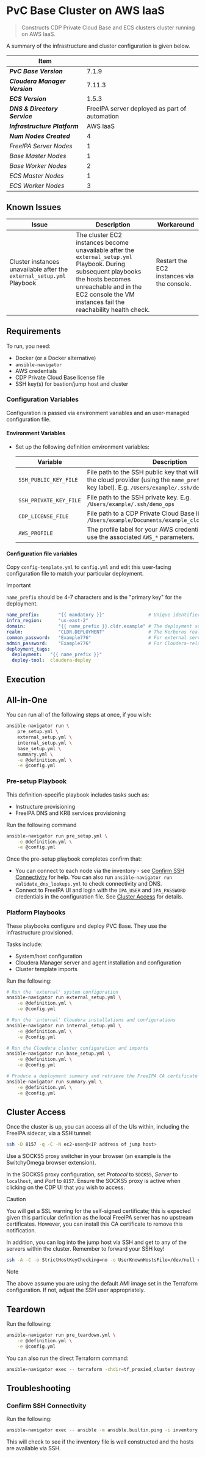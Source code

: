 # PvC Base Cluster on AWS IaaS

> Constructs CDP Private Cloud Base and ECS clusters cluster running on AWS IaaS.

A summary of the infrastructure and cluster configuration is given below.

| Item                           | |
| ------------------------------ | ------ |
| _**PvC Base Version**_         | 7.1.9 |
| _**Cloudera Manager Version**_ | 7.11.3 |
| _**ECS Version**_              | 1.5.3 |
| _**DNS & Directory Service**_  | FreeIPA server deployed as part of automation |
| _**Infrastructure Platform**_  | AWS IaaS |
| _**Num Nodes Created**_        | 4 |
| _FreeIPA Server Nodes_         | 1 |
| _Base Master Nodes_            | 1 |
| _Base Worker Nodes_            | 2 |
| _ECS Master Nodes_             | 1 |
| _ECS Worker Nodes_             | 3 |

## Known Issues

| Issue | Description | Workaround |
|-------|-------------|------------|
| Cluster instances unavailable after the `external_setup.yml` Playbook | The cluster EC2 instances become unavailable after the `external_setup.yml` Playbook. During subsequent playbooks the hosts becomes unreachable and in the EC2 console the VM instances fail the reachability health check. | Restart the EC2 instances via the console. |

## Requirements

To run, you need:

* Docker (or a Docker alternative)
* `ansible-navigator`
* AWS credentials
* CDP Private Cloud Base license file
* SSH key(s) for bastion/jump host and cluster

### Configuration Variables

Configuration is passed via environment variables and an user-managed configuration file.

#### Environment Variables

* Set up the following definition environment variables:

    | Variable | Description | Status |
    |----------|-------------|--------|
    | `SSH_PUBLIC_KEY_FILE` | File path to the SSH public key that will be uploaded to the cloud provider (using the `name_prefix` variable as the key label). E.g. `/Users/example/.ssh/demo_ops.pub` | Mandatory |
    | `SSH_PRIVATE_KEY_FILE` | File path to the SSH private key. E.g. `/Users/example/.ssh/demo_ops` | Mandatory |
    | `CDP_LICENSE_FILE` | File path to a CDP Private Cloud Base license. E.g. `/Users/example/Documents/example_cloudera_license.txt` | Mandatory |
    | `AWS_PROFILE` | The profile label for your AWS credentials. Otherwise, use the associated `AWS_*` parameters. | Mandatory |

#### Configuration file variables

Copy `config-template.yml` to `config.yml` and edit this user-facing configuration file to match your particular deployment.

> [!IMPORTANT]
> `name_prefix` should be 4-7 characters and is the "primary key" for the deployment.

```yaml
name_prefix:       "{{ mandatory }}"                # Unique identifier for the deployment                 
infra_region:      "us-east-2"
domain:            "{{ name_prefix }}.cldr.example" # The deployment subdomain
realm:             "CLDR.DEPLOYMENT"                # The Kerberos realm
common_password:   "Example776"                     # For external services
admin_password:    "Example776"                     # For Cloudera-related services
deployment_tags:
  deployment:   "{{ name_prefix }}"
  deploy-tool:  cloudera-deploy
```

## Execution

## All-in-One

You can run all of the following steps at once, if you wish:

```bash
ansible-navigator run \
    pre_setup.yml \
    external_setup.yml \
    internal_setup.yml \
    base_setup.yml \
    summary.yml \
    -e @definition.yml \
    -e @config.yml
```

### Pre-setup Playbook

This definition-specific playbook includes tasks such as:

* Instructure provisioning
* FreeIPA DNS and KRB services provisioning

Run the following command 

```bash
ansible-navigator run pre_setup.yml \
    -e @definition.yml \
    -e @config.yml
```

Once the pre-setup playbook completes confirm that:

* You can connect to each node via the inventory - see [Confirm SSH Connectivity](#confirm-ssh-connectivity) for help. You can also run `ansible-navigator run validate_dns_lookups.yml` to check connectivity and DNS.
* Connect to FreeIPA UI and login with the `IPA_USER` and `IPA_PASSWORD` credentials in the configuration file. See [Cluster Access](#cluster-access) for details.

### Platform Playbooks

These playbooks configure and deploy PVC Base. They use the infrastructure provisioned.

Tasks include:

* System/host configuration
* Cloudera Manager server and agent installation and configuration
* Cluster template imports

Run the following: 

```bash
# Run the 'external' system configuration
ansible-navigator run external_setup.yml \
    -e @definition.yml \
    -e @config.yml
```

```bash
# Run the 'internal' Cloudera installations and configurations
ansible-navigator run internal_setup.yml \
    -e @definition.yml \
    -e @config.yml
```

```bash
# Run the Cloudera cluster configuration and imports
ansible-navigator run base_setup.yml \
    -e @definition.yml \
    -e @config.yml
```

```bash
# Produce a deployment summary and retrieve the FreeIPA CA certificate
ansible-navigator run summary.yml \
    -e @definition.yml \
    -e @config.yml
```

## Cluster Access

Once the cluster is up, you can access all of the UIs within, including the FreeIPA sidecar, via a SSH tunnel:

```bash
ssh -D 8157 -q -C -N ec2-user@<IP address of jump host>
```

Use a SOCKS5 proxy switcher in your browser (an example is the SwitchyOmega browser extension).

In the SOCKS5 proxy configuration, set _Protocol_ to `SOCKS5`, _Server_ to `localhost`, and _Port_ to `8157`. Ensure the SOCKS5 proxy is active when clicking on the CDP UI that you wish to access.

> [!CAUTION]
> You will get a SSL warning for the self-signed certificate; this is expected given this particular definition as the local FreeIPA server has no upstream certificates. However, you can install this CA certificate to remove this notification.

In addition, you can log into the jump host via SSH and get to any of the servers within the cluster. Remember to forward your SSH key!

```bash
ssh -A -C -o StrictHostKeyChecking=no -o UserKnownHostsFile=/dev/null ec2-user@<IP address of jump host>
```

> [!NOTE]
> The above assume you are using the default AMI image set in the Terraform configuration. If not, adjust the SSH user appropriately.

## Teardown

Run the following: 

```bash
ansible-navigator run pre_teardown.yml \
    -e @definition.yml \
    -e @config.yml
```

You can also run the direct Terraform command:

```bash
ansible-navigator exec -- terraform -chdir=tf_proxied_cluster destroy -auto-approve
```

## Troubleshooting

### Confirm SSH Connectivity

Run the following:

```bash
ansible-navigator exec -- ansible -m ansible.builtin.ping -i inventory.yml all
```

This will check to see if the inventory file is well constructed and the hosts are available via SSH.

